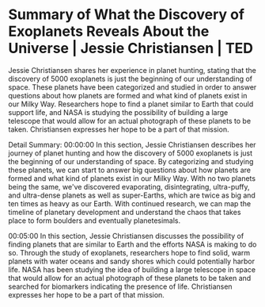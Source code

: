 # Summary of What the Discovery of Exoplanets Reveals About the Universe | Jessie Christiansen | TED

Jessie Christiansen shares her experience in planet hunting, stating that the discovery of 5000 exoplanets is just the beginning of our understanding of space. These planets have been categorized and studied in order to answer questions about how planets are formed and what kind of planets exist in our Milky Way. Researchers hope to find a planet similar to Earth that could support life, and NASA is studying the possibility of building a large telescope that would allow for an actual photograph of these planets to be taken. Christiansen expresses her hope to be a part of that mission.

Detail Summary: 
00:00:00
In this section, Jessie Christiansen describes her journey of planet hunting and how the discovery of 5000 exoplanets is just the beginning of our understanding of space. By categorizing and studying these planets, we can start to answer big questions about how planets are formed and what kind of planets exist in our Milky Way. With no two planets being the same, we've discovered evaporating, disintegrating, ultra-puffy, and ultra-dense planets as well as super-Earths, which are twice as big and ten times as heavy as our Earth. With continued research, we can map the timeline of planetary development and understand the chaos that takes place to form boulders and eventually planetesimals.

00:05:00
In this section, Jessie Christiansen discusses the possibility of finding planets that are similar to Earth and the efforts NASA is making to do so. Through the study of exoplanets, researchers hope to find solid, warm planets with water oceans and sandy shores which could potentially harbor life. NASA has been studying the idea of building a large telescope in space that would allow for an actual photograph of these planets to be taken and searched for biomarkers indicating the presence of life. Christiansen expresses her hope to be a part of that mission.

